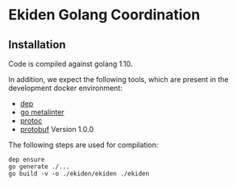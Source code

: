 # Ekiden Golang Coordination

## Installation

Code is compiled against golang 1.10.

In addition, we expect the following tools, which are present in the
development docker environment:
* [dep](https://github.com/golang/dep)
* [go metalinter](https://github.com/alecthomas/gometalinter)
* [protoc](https://github.com/google/protobuf)
* [protobuf](https://github.com/golang/protobuf) Version 1.0.0

The following steps are used for compilation:
```
dep ensure
go generate ./...
go build -v -o ./ekiden/ekiden ./ekiden
```
